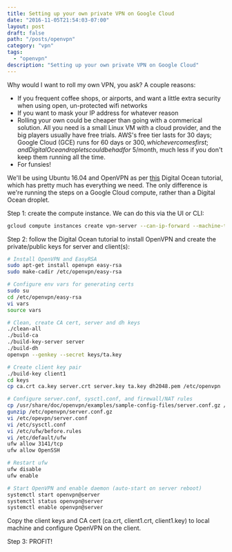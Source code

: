 ```yaml
---
title: Setting up your own private VPN on Google Cloud
date: "2016-11-05T21:54:03-07:00"
layout: post
draft: false
path: "/posts/openvpn"
category: "vpn"
tags:
  - "openvpn"
description: "Setting up your own private VPN on Google Cloud"
---
```


Why would I want to roll my own VPN, you ask? A couple reasons:

* If you frequent coffee shops, or airports, and want a little extra security when using open, un-protected wifi networks
* If you want to mask your IP address for whatever reason
* Rolling your own could be cheaper than going with a commerical solution. All you need is a small Linux VM with a cloud provider, and the big players usually have free trials. AWS's free tier lasts for 30 days; Google Cloud (GCE) runs for 60 days or $300, which ever comes first; and Digital Ocean droplets could be had for ~$5/month, much less if you don't keep them running all the time.
* For funsies!

We'll be using Ubuntu 16.04 and OpenVPN as per [this](https://www.digitalocean.com/community/tutorials/how-to-set-up-an-openvpn-server-on-ubuntu-16-04) Digital Ocean tutorial, which has pretty much has everything we need. The only difference is we're running the steps on a Google Cloud compute, rather than a Digital Ocean droplet.

Step 1: create the compute instance. We can do this via the UI or CLI:

``` bash
gcloud compute instances create vpn-server --can-ip-forward --machine-type g1-small --image ubuntu-1604-lts
```

Step 2: follow the Digital Ocean tutorial to install OpenVPN and create the private/public keys for server and client(s):

```bash
# Install OpenVPN and EasyRSA
sudo apt-get install openvpn easy-rsa
sudo make-cadir /etc/openvpn/easy-rsa

# Configure env vars for generating certs
sudo su
cd /etc/openvpn/easy-rsa
vi vars
source vars

# Clean, create CA cert, server and dh keys
./clean-all
./build-ca
./build-key-server server
./build-dh
openvpn --genkey --secret keys/ta.key

# Create client key pair
./build-key client1
cd keys
cp ca.crt ca.key server.crt server.key ta.key dh2048.pem /etc/openvpn

# Configure server.conf, sysctl.conf, and firewall/NAT rules
cp /usr/share/doc/openvpn/examples/sample-config-files/server.conf.gz /etc/openvpn/
gunzip /etc/openvpn/server.conf.gz
vi /etc/opevpn/server.conf
vi /etc/sysctl.conf
vi /etc/ufw/before.rules
vi /etc/default/ufw
ufw allow 3141/tcp
ufw allow OpenSSH

# Restart ufw
ufw disable
ufw enable

# Start OpenVPN and enable daemon (auto-start on server reboot)
systemctl start openvpn@server
systemctl status openvpn@server
systemctl enable openvpn@server
```

Copy the client keys and CA cert (ca.crt, client1.crt, client1.key) to local machine and configure OpenVPN on the client.

Step 3: PROFIT!

